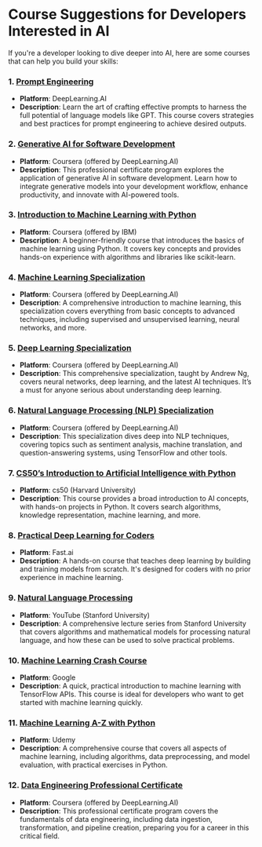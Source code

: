 # Course Suggestions for Developers Interested in AI

If you're a developer looking to dive deeper into AI, here are some courses that can help you build your skills:

### 1. [Prompt Engineering](https://learn.deeplearning.ai/courses/chatgpt-prompt-eng)
   - **Platform**: DeepLearning.AI
   - **Description**: Learn the art of crafting effective prompts to harness the full potential of language models like GPT. This course covers strategies and best practices for prompt engineering to achieve desired outputs.

### 2. [Generative AI for Software Development](https://www.coursera.org/professional-certificates/generative-ai-for-software-development)
   - **Platform**: Coursera (offered by DeepLearning.AI)
   - **Description**: This professional certificate program explores the application of generative AI in software development. Learn how to integrate generative models into your development workflow, enhance productivity, and innovate with AI-powered tools.

### 3. [Introduction to Machine Learning with Python](https://www.coursera.org/learn/machine-learning-with-python)
   - **Platform**: Coursera (offered by IBM)
   - **Description**: A beginner-friendly course that introduces the basics of machine learning using Python. It covers key concepts and provides hands-on experience with algorithms and libraries like scikit-learn.

### 4. [Machine Learning Specialization](https://www.coursera.org/specializations/machine-learning)
   - **Platform**: Coursera (offered by DeepLearning.AI)
   - **Description**: A comprehensive introduction to machine learning, this specialization covers everything from basic concepts to advanced techniques, including supervised and unsupervised learning, neural networks, and more.

### 5. [Deep Learning Specialization](https://www.coursera.org/specializations/deep-learning)
   - **Platform**: Coursera (offered by DeepLearning.AI)
   - **Description**: This comprehensive specialization, taught by Andrew Ng, covers neural networks, deep learning, and the latest AI techniques. It’s a must for anyone serious about understanding deep learning.

### 6. [Natural Language Processing (NLP) Specialization](https://www.coursera.org/specializations/natural-language-processing)
   - **Platform**: Coursera (offered by DeepLearning.AI)
   - **Description**: This specialization dives deep into NLP techniques, covering topics such as sentiment analysis, machine translation, and question-answering systems, using TensorFlow and other tools.

### 7. [CS50’s Introduction to Artificial Intelligence with Python](https://cs50.harvard.edu/ai/)
   - **Platform**: cs50 (Harvard University)
   - **Description**: This course provides a broad introduction to AI concepts, with hands-on projects in Python. It covers search algorithms, knowledge representation, machine learning, and more.

### 8. [Practical Deep Learning for Coders](https://course.fast.ai/)
   - **Platform**: Fast.ai
   - **Description**: A hands-on course that teaches deep learning by building and training models from scratch. It's designed for coders with no prior experience in machine learning.

### 9. [Natural Language Processing](https://www.youtube.com/playlist?list=PLoROMvodv4rOFZnDyrlW3-nI7tMLtmiJZ)
   - **Platform**: YouTube (Stanford University)
   - **Description**: A comprehensive lecture series from Stanford University that covers algorithms and mathematical models for processing natural language, and how these can be used to solve practical problems.

### 10. [Machine Learning Crash Course](https://developers.google.com/machine-learning/crash-course)
   - **Platform**: Google
   - **Description**: A quick, practical introduction to machine learning with TensorFlow APIs. This course is ideal for developers who want to get started with machine learning quickly.

### 11. [Machine Learning A-Z with Python](https://www.udemy.com/course/machinelearning/)
   - **Platform**: Udemy
   - **Description**: A comprehensive course that covers all aspects of machine learning, including algorithms, data preprocessing, and model evaluation, with practical exercises in Python.

### 12. [Data Engineering Professional Certificate](https://www.coursera.org/professional-certificates/data-engineering)
   - **Platform**: Coursera (offered by DeepLearning.AI)
   - **Description**: This professional certificate program covers the fundamentals of data engineering, including data ingestion, transformation, and pipeline creation, preparing you for a career in this critical field.
